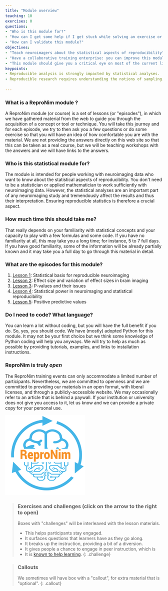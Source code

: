 ```yaml
---
title: "Module overview"
teaching: 10
exercises: 0
questions:
- "Who is this module for?"
- "How can I get some help if I get stuck while solving an exercise or a question?"
- "How can I validate this module?"
objectives:
- "Teach neuroimagers about the statistical aspects of reproducibility"
- "Have a collaborative training enterprise: you can improve this module if you know how to do a pull request or raise an issue on [github](https://github.com/repronim/module-stats). See module 'the informatics basics of reproducibility (module 0) on how to do this."
- "This module should give you a critical eye on most of the current literature and the knowledge to do statistically robust work, hence more replicable"
keypoints:
- Reproducible analysis is strongly impacted by statistical analyses.
- Reproducible research requires understanding the notions of sampling, testing, power, model selection.

---
```



### What is a ReproNim module ?

A ReproNim module (or course) is a set of lessons (or "episodes"), in which we have gathered material from the web to guide you through the acquisition of a concept or tool or technique. You will take this journey and for each episode, we try to then ask you a few questions or do some exercise so that you will have an idea of how comfortable you are with the material. We are not providing the answers directly on this web site so that this can be taken as a real course, but we will be teaching workshops with the answers and we will have links to the answers.

### Who is this statistical module for?

The module is intended for people working with neuroimaging data who want to know about the statistical aspects of reproducibility. You don't need to be a statistician or applied mathematician to work sufficiently with neuroimaging data. However, the statistical analyses are an important part of any neuroimaging study and tremendously affect the results and thus their interpretation. Ensuring reproducible statistics is therefore a crucial aspect.

### How much time this should take me?

That really depends on your familiarity with statistical concepts and your capacity to play with a few formulas and some code. If you have no familiarity at all, this may take you a long time; for instance, 5 to 7 full days. If you have good familiarity, some of the information will be already partially known and it may take you a full day to go  through this material in detail.

### What are the episodes for this module?

1. [Lesson 1](http://www.reproducibleimaging.org/module-stats/00-Introduction-to-module/): Statistical basis for reproducible neuroimaging
2. [Lesson 2](http://www.repronim.org/module-stats/02-Effect-size/): Effect size and variation of effect sizes in brain imaging
3. [Lesson 3](http://www.repronim.org/module-stats/03-p-values/): P-values and their issues
4. [Lesson 4](http://www.repronim.org/module-stats/04-Power/): Statistical power in neuroimaging and statistical reproducibility
5. [Lesson 5](http://www.repronim.org/module-stats/05-PPV/): Positive predictive values


### Do I need to code?  What language?

You can learn a lot without coding, but you will have the full benefit if you do. So, yes, you should code. We have (mostly) adopted Python for this module. It may not be your first choice but we think some knowledge of Python coding will help you anyways. We will try to help as much as possible by providing tutorials, examples, and links to installation instructions.



### ReproNim is truly *open*

The ReproNim training events can only accommodate a limited number of participants.
Nevertheless, we are committed to openness and we are committed to providing our
materials in an open format, with liberal licenses, and through a publicly-accessible website.
We may occasionally refer to an article that is behind a paywall. If your institution or university does not give you access to it, let us know and we can provide a private copy for your personal use.


![ReproNim][logo]


> ### Exercises and challenges (click on the arrow to the right to open)
>
>  Boxes with "challenges" will be interleaved with the lesson materials.
>    - This helps participants stay engaged.
>    - It surfaces questions that learners have as they go along.
>    - It breaks up the instruction, providing a bit of a diversion.
>    - It gives people a chance to engage in peer instruction, which is
>    - It is [known to help learning](https://en.wikipedia.org/wiki/Peer_instruction).
{: .challenge}


> ### Callouts
> We sometimes will have box with a "callout", for extra material that is "optional".
{: .callout}

[logo]: https://raw.githubusercontent.com/ReproNim/artwork/master/logo/square-256.png
<!--- COMMENTED

--->
